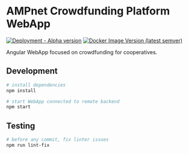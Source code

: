 # AMPnet Crowdfunding Platform WebApp
[![Deployment - Alpha version](https://github.com/AMPnet/ampnet-crowdfunding-frontend/workflows/Deployment%20-%20Alpha%20version/badge.svg)](https://github.com/AMPnet/ampnet-crowdfunding-frontend/actions?query=workflow%3A%22Deployment+-+Alpha+version%22)
[![Docker Image Version (latest semver)](https://img.shields.io/docker/v/ampnet/ampnet-crowdfunding-frontend?color=blue&logo=docker&sort=semver)](https://hub.docker.com/r/ampnet/ampnet-crowdfunding-frontend)

Angular WebApp focused on crowdfunding for cooperatives.

## Development

```sh
# install dependencies
npm install

# start WebApp connected to remote backend
npm start
```

## Testing

```sh
# before any commit, fix linter issues
npm run lint-fix
```
